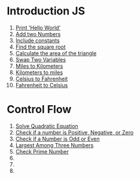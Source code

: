 # Introduction JS
1. [Print 'Hello World'](https://github.com/aamna-ansari/JS_Playground/blob/main/Introduction_Problems/Problem-01.js)
2. [Add two Numbers](https://github.com/aamna-ansari/JS_Playground/blob/main/Introduction_Problems/Problem-02.js)
3. [Include constants](https://github.com/aamna-ansari/JS_Playground/blob/main/Introduction_Problems/Problem-03.js)
4. [Find the square root](https://github.com/aamna-ansari/JS_Playground/blob/main/Introduction_Problems/Problem-04.js)
5. [Calculate the area of the triangle](https://github.com/aamna-ansari/JS_Playground/blob/main/Introduction_Problems/Problem-05.js)
6. [Swap Two Variables](https://github.com/aamna-ansari/JS_Playground/blob/main/Introduction_Problems/Problem-06.js)
7. [Miles to Kilometers](https://github.com/aamna-ansari/JS_Playground/blob/main/Introduction_Problems/Problem-07.js)
8. [Kilometers to miles](https://github.com/aamna-ansari/JS_Playground/blob/main/Introduction_Problems/Problem-08.js)
9. [Celsius to Fahrenheit](https://github.com/aamna-ansari/JS_Playground/blob/main/Introduction_Problems/Problem-0.js)
10. [Fahrenheit to Celsius](https://github.com/aamna-ansari/JS_Playground/blob/main/Introduction_Problems/Problem-10.js)

# Control Flow
1. [Solve Quadratic Equation](https://github.com/aamna-ansari/JS_Playground/blob/main/Control%20Flow_Problems/Problem_01.js)
2. [Check if a number is Positive, Negative, or Zero](https://github.com/aamna-ansari/JS_Playground/blob/main/Control%20Flow_Problems/Problem_02.js)
3. [Check if a Number is Odd or Even](https://github.com/aamna-ansari/JS_Playground/blob/main/Control%20Flow_Problems/Problem_03.js)
4. [Largest Among Three Numbers](https://github.com/aamna-ansari/JS_Playground/blob/main/Control%20Flow_Problems/Problem_04.js)
5. [Check Prime Number](https://github.com/aamna-ansari/JS_Playground/blob/main/Control%20Flow_Problems/Problem_05.js)
6. []()
7. []()
8. []()

